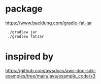 
# package
https://www.baeldung.com/gradle-fat-jar
```
 ./gradlew jar
 ./gradlew fatJar   
```

# inspired by
https://github.com/awsdocs/aws-doc-sdk-examples/tree/main/java/example_code/s3